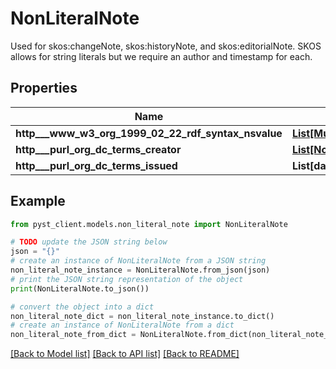 # NonLiteralNote

Used for skos:changeNote, skos:historyNote, and skos:editorialNote.  SKOS allows for string literals but we require an author and timestamp for each.

## Properties

Name | Type | Description | Notes
------------ | ------------- | ------------- | -------------
**http___www_w3_org_1999_02_22_rdf_syntax_nsvalue** | [**List[MultilingualString]**](MultilingualString.md) |  | 
**http___purl_org_dc_terms_creator** | [**List[Node]**](Node.md) |  | 
**http___purl_org_dc_terms_issued** | **List[datetime]** |  | 

## Example

```python
from pyst_client.models.non_literal_note import NonLiteralNote

# TODO update the JSON string below
json = "{}"
# create an instance of NonLiteralNote from a JSON string
non_literal_note_instance = NonLiteralNote.from_json(json)
# print the JSON string representation of the object
print(NonLiteralNote.to_json())

# convert the object into a dict
non_literal_note_dict = non_literal_note_instance.to_dict()
# create an instance of NonLiteralNote from a dict
non_literal_note_from_dict = NonLiteralNote.from_dict(non_literal_note_dict)
```
[[Back to Model list]](../README.md#documentation-for-models) [[Back to API list]](../README.md#documentation-for-api-endpoints) [[Back to README]](../README.md)


